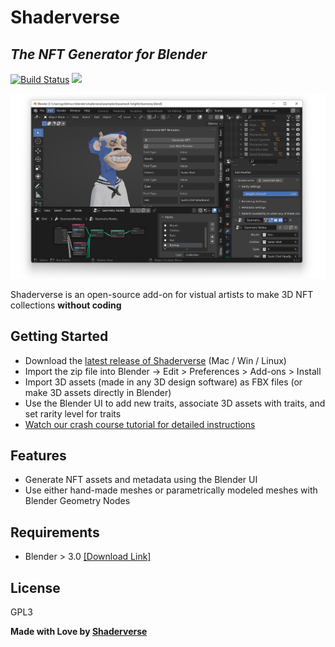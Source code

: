 # Shaderverse
## _The NFT Generator for Blender_


[![Build Status](https://travis-ci.org/joemccann/dillinger.svg?branch=master)](https://app.travis-ci.com/github/shaderverse/shaderverse)  [![](https://img.shields.io/twitter/follow/shaderverse?style=social)](https://twitter.com/shaderverse)

![Shaderverse Demo](./.github/images/harmony-blue-apes.jpg)


Shaderverse is an open-source add-on for vistual artists to make 3D NFT collections **without coding**
## Getting Started


- Download the [latest release of Shaderverse](https://github.com/shaderverse/shaderverse/releases/download/v1.0.11.12/shaderverse-1.0.11.12.zip) (Mac / Win / Linux)
- Import the zip file into Blender -> Edit > Preferences > Add-ons > Install
- Import 3D assets (made in any 3D design software) as FBX files (or make 3D assets directly in Blender)
- Use the Blender UI to add new traits, associate 3D assets with traits, and set rarity level for traits
- [Watch our crash course tutorial for detailed instructions](https://twitter.com/shaderverse/status/1508949276675637248?s=20&t=kjYfoS_B9vPkHvDjkkQacw)

## Features

- Generate NFT assets and metadata using the Blender UI
- Use either hand-made meshes or parametrically modeled meshes with Blender Geometry Nodes


## Requirements
- Blender > 3.0 [[Download Link]](https://www.blender.org/DOWNLOAD/) 



## License

GPL3

**Made with Love by [Shaderverse](https://shaderverse.com)**

